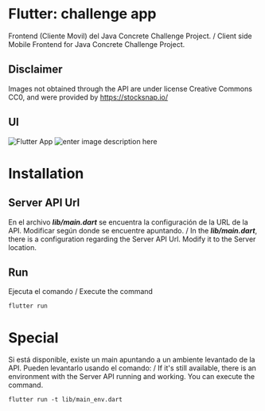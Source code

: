# Flutter: challenge app

Frontend (Cliente Movil) del Java Concrete Challenge Project. / Client side Mobile Frontend for Java Concrete Challenge Project.

## Disclaimer

Images not obtained through the API are under license Creative Commons CC0, and were provided by https://stocksnap.io/

## UI

![Flutter App](https://lh3.googleusercontent.com/M89b3KlylH917m5AqhtxMvCmVbx4Jg2JUujIjYQDjNYNcIYXllOLcl6cQNFm2lNfagLByLSqiPTw "Flutter App")
![enter image description here](https://lh3.googleusercontent.com/u3UfFyWLKVz04wpFmboFu0hn8WiaUrilQy-Sw205axbYV614FvqSo_1jylUu_1eGEkM9mTUMefMY "Scrolled Down")

# Installation

## Server API Url

En el archivo ***lib/main.dart*** se encuentra la configuración de la URL de la API. Modificar según donde se encuentre apuntando. / In the ***lib/main.dart***, there is a configuration regarding the Server API Url. Modify it to the Server location.

## Run

Ejecuta el comando / Execute the command

    flutter run

# Special

Si está disponible, existe un main apuntando a un ambiente levantado de la API. Pueden levantarlo usando el comando: / If it's still available, there is an environment with the Server API running and working. You can execute the command.

    flutter run -t lib/main_env.dart